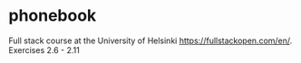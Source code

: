# phonebook
Full stack course at the University of Helsinki https://fullstackopen.com/en/. 
Exercises 2.6 - 2.11
